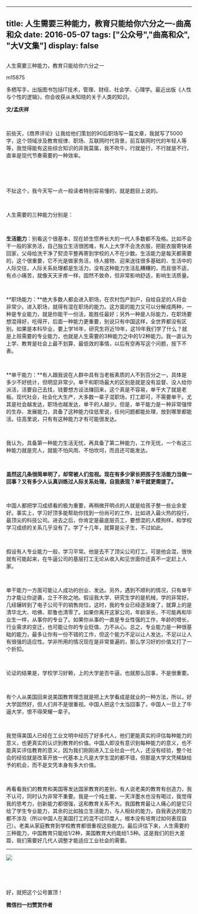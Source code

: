 
---
title:   人生需要三种能力，教育只能给你六分之一-曲高和众
date: 2016-05-07
tags: ["公众号","曲高和众", "大V文集"]
display: false
---


## 



人生需要三种能力，教育只能给你六分之一




m15875




多栖写手，出版图书包括IT技术，管理、财经、社会学、心理学。最近出版《人性与个性的逻辑》，你会收获从未知晓的关于人类的知识。


**文/孟庆祥**

&nbsp;

前些天，《商界评论》让我给他们策划的90后职场写一篇文章，我就写了5000字，这个领域涉及教育规律、职场、互联网时代背景，前互联网时代的年轻人等等，我觉得能有这些综合知识的非我莫属，我不吹牛，行就是行，不行就是不行，直率是现代节奏需要的一种效率。

&nbsp;

&nbsp;

不扯这个，我今天写一点一般读者特别容易懂的，就是题目上说的。

&nbsp;

人生需要的三种能力分别是：

&nbsp;

**生活能力**：别看这个很基本，现在娇生惯养长大的一代人多数都不及格。比如不会干一般的家务活，自己独立生活很困难，有人上大学不会洗衣服，把脏衣服寄快递回家，父母给洗干净了熨烫平整再寄到学校的人不在少数。生活能力是每天都需要的，这个很重要，它不光是做家务活，待人接物、迎来送往很多基础的、生活中的人际交往，人际关系处理都是生活力，没有这种能力生活乱糟糟的，而且很不适，有点小痛苦，就像天天牙疼一样，固然不致命，但非常影响舒适，影响生活质量。

&nbsp;

**职场能力：**绝大多数人都会进入职场，在农村包产到户，自给自足的人将会非常少。进入职场，就得有混在职场的能力。这方面的能力又可以分解成两种，一种是专业能力，就是你能干一份活，能胜任最好；另外一种是人际能力，在职场要想混得好，吃得开，后面一种能力更重要，别说只有中国这样，全世界都没有区别。如果是本科毕业，要上学16年，研究生将近19年，这19年我们学了什么？就是上班需要的专业能力，也就是人生需要的3种能力之中的1/2种能力。我一直认为上学、教育是社会上最不划算、最低效的事情，以后有空再写这个问题，按下不表。

&nbsp;

**单干能力：**有人跟我说在人群中具有当老板素质的人不到百分之一，具体是多少不好统计，但明显非常少。单干和职场最大的区别是就是没有监督、没人给你派活，活要自己去找，钱要想方设法赚回来，这个真是不容易，单干大了就是老板。现代社会，社会化大生产，大多数一辈子混职场，打工即可，不需要单干。尤其是社会越发达，职场也越发达，单干的人越少。但是，单干能力是一种非常强悍的生存、发展能力，具备了这种能力往低里说，任何问题都能处理，放到哪里都能活。往高里说，只有有这种能力才有可能很发达。

&nbsp;

我认为，具备第一种能力生活无忧，再具备了第二种能力，工作无忧，一个有这三种能力就是完人，就能不怕风雨、不怕坎坷，而且还可能发达。

&nbsp;

**虽然这几条很简单明了，却常被人们忽视。现在有多少家长把孩子生活能力当做一回事？又有多少人认真训练过人际关系处理，自我表现？单干就更甭提了。**

&nbsp;

中国人都把学习成绩看的极为重要，再稍微开明点的人就是给孩子整一些业余爱好。事实上，学习好顶多能帮助你找到一份尚可的工作，比如进入最火热的投行，最顶尖的科技公司。进去之后，你肯定是最底层员工，要想混的人模狗样，和学校学习成绩的关系几乎没有了。学了十几年，就算是尖子生，不过如此。

&nbsp;

假设有人专业能力一般，学习平常。他是去不了顶尖公司打工。可是他会混，很快就有可能起来，在牛逼公司的基层打工无论从收入和见世面你还真不一定赶上人家。

&nbsp;

单干能力一方面可能让人成功的创业、发达。另外，遇到不顺利的情况，只有单干力才能让你逆袭，立于不败之地。假设我大学、研究生学的是机械，学的非常好。几经辗转到了电子公司干的销售岗位，这时，我的专业已经逐渐废了，就算上的是清华北大、哈佛、耶鲁也清零了。如果你离开这家公司，年龄渐长，不可能再和毕业生一样，从事你的专业了。如果你从事的一直是专业性强的工作，年龄的增长，行业需求的变迁，也可能让你的专业贬值、力不从心。总之，专业能力是一种很基础的能力，最多让你有一份不错的工作，但这个能力不足以让人发达，不足以让人有很强的适应性。学非所用的情况现在是非常普遍的，那么学习好的价值又打了一个折扣。

&nbsp;

论证的结果是，学校学习好赖，上的大学是否牛逼，也就那么回事，不是很重要。

&nbsp;

有个人从美国回来说美国教育理念就是把上大学看成是就业的一种方法，所以，好大学固然好，但人们并不是很重视。中国人把这个太当回事了，中国人一旦上了牛逼大学，恨不得荣耀一辈子。

&nbsp;

我觉得美国人已经在工业文明中经历了好多代人，他们更能真实的评估每种能力的意义，也更真实的认识到教育的价值。中国人即没有意识到每种能力的意义，也不能真实评估教育的意义，因为我们刚刚进入工业社会一代人，还没有经验，整个社会的经验就是改革开放一代基本上凡是大学生混的都不错，但那是大学文凭稀缺给予的机会，而不是文凭本身有多大价值。

&nbsp;

再看看我们的教育和美国等发达国家教育的差别，有人说老美的教育有创造力，我不认可，同时认为非常不重要。我是一个纯土鳖，一天洋墨水也没有喝过，我觉得我的思考力，创新能力都很强，这和教育关系不大。我国教育最让人痛心的是它只给了学生专业能力，其余的比如独立生活能力，与人相处的能力，自我表达的能力都不涉及（所以中国人在美国打工的混不过印度人，根本没有培育过如何表现自己）。老美从家庭教育到学校教育都很重视这些能力。最后评估下来，人生需要的三种能力，中国教育只能给1/2种，美国教育大约能给1.5种。这是我们的巨大差距，我们需要好几代人调整才能适应工业社会的需要。



****

**<img data-s="300,640" data-type="jpeg" src="http://mmbiz.qpic.cn/mmbiz/fxGMiaL5Zj1gAtMBdoRAfrkfBNF0WEAG9elY136EMERA8zleoqyibsc68mLpoiagDqkzcRhEo0psRuCqoQbcWg52w/0?wx_fmt=jpeg" data-ratio="1" data-w="430"/>**





&nbsp;

&nbsp;



好，就把这个公号置顶！


**微信扫一扫赞赏作者**













